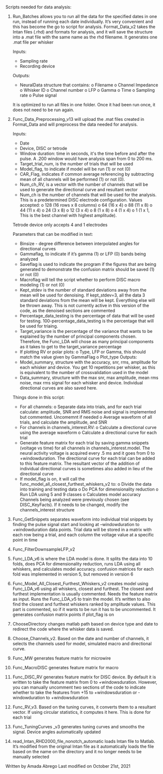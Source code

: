 Scripts needed for data analysis:

1. Run_Batches allows you to run all the data for the specified dates in one run, instead of running each date 
individually. It’s very convenient and this has become the go to script for analysis.
Format_Data_v2 takes the Intan files (.rhd) and formats for analysis, and it will save the structure into a .mat 
file with the same name as the rhd filename. It generates one .mat file per whisker

	Inputs:
	* 	Sampling rate
	* 	Recording device

	Outputs:
	* NeuralData structure that contains:
		o 	Filename
		o 	Channel Impedance
		o 	Whisker ID
		o 	Channel number
		o 	LFP 
		o 	Gamma
		o 	Time
		o 	Sampling rate
		o 	Pulse signal

	It is optimized to run all files in one folder. Once it had been run once, it does not need to be run again.

2. Func_Data_Preprocessing_v13 will upload the .mat files created in Format_Data and will preprocess the 
data needed for analysis. 

	Inputs:
	* Date
	* Device, DISC or tetrode 
	* Window duration: time in seconds, it's the time before and after the pulse. A .200 window would have analysis span from 0 to 200 ms.
	* Target_trial_num, is the number of trials that will be used
	* Model_flag, to indicate if model will be run (1) or not (0)
	* CAR_Flag, indicates if common average referencing by subtracting mean of all channels will be performed (1) or not (0).
	* Num_ch_RV, is a vector with the number of channels that will be used to generate the directional curve and resultant vector
	* Num_ch is the number of channels that will be used for the analysis. This is a predetermined DISC electrode configuration. Values 		accepted:
		o	128 (16 rows x 8 columns)
		o	64 (16 x 4)
		o	88 (11 x 8)
		o	44 (11 x 4)
		o	24 (3 x 8)
		o	12 (3 x 4)
		o	8 (1 x 8)
		o	4 (1 x 4)
		o	1 (1 x 1, This is the best channel with highest amplitude).

	Tetrode device only accepts 4 and 1 electrodes
	
	Parameters that can be modified in text:
	* Binsize  - degree difference between interpolated angles for directional curves
	* Gammaflag, to indicate if it’s gamma (1) or LFP (0) bands being analyzed
	* Saveflag is used to indicate the program if the figures that are being generated to demonstrate the 
	confusion matrix should be saved (1) or not (0)
	* Macroflag will tell the script whether to perform DISC macro modeling (1) 
	 or not (0)
	* Kept_stdev is the number of standard deviations away from the mean will be used for denoising. If 
	kept_stdev=3, all the data 3 standard deviations from the mean will be kept. Everything else will be thrown away. This is not 		currently active in this version of the code, as the denoised sections are commented
	* Percentage_data_testing is the percentage of data that will be used for testing. 100-percentage_data_testing is the percentage 	that will be used for triaing.
	* Target_variance is the percentage of the variance that wants to be explained by the number of principal components chosen. 		Therefore, the Func_LDA will chose as many principal components as it takes to get to the target_variance percentage
	* If plotting RV or polar plots:
		o Type, LFP or Gamma, this should match the value given by GammaFlag
		o Plot_type 
	Outputs:
	* Model_summary, structure with the accuracy, snr, rms, amplitude for each whisker and device. You get 
	10 repetitions per whisker, as this is equivalent to the number of crossvalidation used in the model
	* Data_summary, structure with the max snr, max amplitude, mean rms noise, max rms signal for each whisker and device. Individual 	directional curves are also saved here.
	
	Things done in this script:
	* For all channels:
		o Separate data into trials, and for each trial calculate: amplitude, SNR and RMS noise and signal is implemented but 			commented. Uncomemnt if needed
		o Average waveform of all trials, and calculate the amplitude, and SNR
	* For channels in channels_interest.RV:
		o Calculate a directional curve using the average waveform
		o Calculate a directional curve for each trial
	* Generate feature matrix for each trial by saving gamma snippets (voltage vs time) for all channels in 
	channels_interest.model. The neural activity voltage is acquired every .5 ms and it goes from 0 to 
	+windowduration. The directional curve for each trial can be added to this feature matrix. The resultant vector of the addition of 	   individual directional curves is sometimes also added in lieu of the directional curve
	* If model_flag is on, it will call the func_model_all_closest_furthest_whiskers_v2 to:
		o	Divide the data into training and testing data
		o	Do PCA for dimensionality reduction
		o	Run LDA using 5 and 9 classes
		o	Calculates model accuracy
	Channels being analyzed were previously chosen (see DISC_KeyFacts). If it needs to be changed, modify the channels_interest 	structure

3. Func_GetSnippets separates waveform into individual trial snippets by finding the pulse signal start and looking at –windowduration to +windowduration data points. Trial data will be stored in a matrix with each row being a trial, and each column the voltage value at a specific point in time

4. Func_FilterDownsampleLFP_v2	

5. Func_LDA_v6 is where the LDA model is done. It splits the data into 10 folds, does PCA for dimensionality reduction, runs LDA using all whiskers, and calculates model accuracy. confusion matrices for each fold was  implemented in version 5, but removed in version 6

6. Func_Model_All_Closest_Furthest_Whiskers_v2 creates model using Func_LDA_v6 using all whiskers, closest and furthest. The closest and furthest implementation is usually commented. Needs the feature matrix as input. Runs the Func_LDA_v5 to train the model. It’s written to also find the closest and furthest whiskers ranked by amplitude values. This part is commented, so if it wants to be run it has to be uncommented. It generates confusion matrix points if plot_flag is on

7. ChooseDirectory changes matlab path based on device type and date to redirect the code where the whisker  data is saved.

8. Choose_Channels_v2. Based on the date and number of channels, it selects the channels used for model, simulated macro and directional curve. 

9. Func_MW generates feature matrix for microwire

10. Func_MacroDISC generates feature matrix for macro

11. Func_DISC_RV generates feature matrix for DISC device. By default it is written to take the feature matrix from 0  to +windowsduration. However, you can manually uncomment two sections of the code to indicate whether to take the features from +15 to +windowsduration or -windowduration to +windowsduration

12. Func_RV_v3. Based on the tuning curves, it converts them to a resultant vector. If using circular statistics, it computes it here. This is done for each trial

13. Func_TuningCurves _v3 generates tuning curves and smooths the signal. Device angles automatically updated

14. read_Intan_RHD2000_file_nonotch_automatic loads Intan file to Matlab. It’s modified from the original Intan file as it automatically loads the file based on the name on the directory and it no longer needs to be manually selected

Written by Amada Abrego
Last modified on October 21st, 2021
